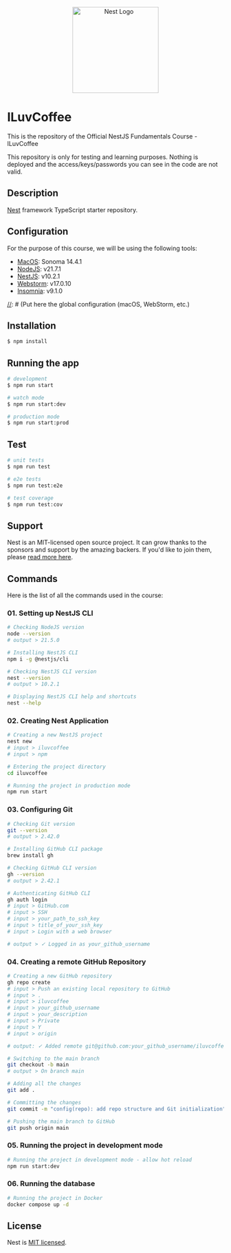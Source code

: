 <p align="center">
  <a href="http://nestjs.com/" target="blank"><img src="https://nestjs.com/img/logo-small.svg" width="200" alt="Nest Logo" /></a>
</p>

[//]: # ([circleci-image]: https://img.shields.io/circleci/build/github/nestjs/nest/master?token=abc123def456)
[//]: # ([circleci-url]: https://circleci.com/gh/nestjs/nest)
[//]: # ()
[//]: # (  <p align="center">A progressive <a href="http://nodejs.org" target="_blank">Node.js</a> framework for building efficient and scalable server-side applications.</p>)
[//]: # (    <p align="center">)
[//]: # (<a href="https://www.npmjs.com/~nestjscore" target="_blank"><img src="https://img.shields.io/npm/v/@nestjs/core.svg" alt="NPM Version" /></a>)
[//]: # (<a href="https://www.npmjs.com/~nestjscore" target="_blank"><img src="https://img.shields.io/npm/l/@nestjs/core.svg" alt="Package License" /></a>)
[//]: # (<a href="https://www.npmjs.com/~nestjscore" target="_blank"><img src="https://img.shields.io/npm/dm/@nestjs/common.svg" alt="NPM Downloads" /></a>)
[//]: # (<a href="https://circleci.com/gh/nestjs/nest" target="_blank"><img src="https://img.shields.io/circleci/build/github/nestjs/nest/master" alt="CircleCI" /></a>)
[//]: # (<a href="https://coveralls.io/github/nestjs/nest?branch=master" target="_blank"><img src="https://coveralls.io/repos/github/nestjs/nest/badge.svg?branch=master#9" alt="Coverage" /></a>)
[//]: # (<a href="https://discord.gg/G7Qnnhy" target="_blank"><img src="https://img.shields.io/badge/discord-online-brightgreen.svg" alt="Discord"/></a>)
[//]: # (<a href="https://opencollective.com/nest#backer" target="_blank"><img src="https://opencollective.com/nest/backers/badge.svg" alt="Backers on Open Collective" /></a>)
[//]: # (<a href="https://opencollective.com/nest#sponsor" target="_blank"><img src="https://opencollective.com/nest/sponsors/badge.svg" alt="Sponsors on Open Collective" /></a>)
[//]: # (  <a href="https://paypal.me/kamilmysliwiec" target="_blank"><img src="https://img.shields.io/badge/Donate-PayPal-ff3f59.svg"/></a>)
[//]: # (    <a href="https://opencollective.com/nest#sponsor"  target="_blank"><img src="https://img.shields.io/badge/Support%20us-Open%20Collective-41B883.svg" alt="Support us"></a>)
[//]: # (  <a href="https://twitter.com/nestframework" target="_blank"><img src="https://img.shields.io/twitter/follow/nestframework.svg?style=social&label=Follow"></a>)
[//]: # (</p>)
[//]: # (  <!--[![Backers on Open Collective]&#40;https://opencollective.com/nest/backers/badge.svg&#41;]&#40;https://opencollective.com/nest#backer&#41;)
[//]: # (  [![Sponsors on Open Collective]&#40;https://opencollective.com/nest/sponsors/badge.svg&#41;]&#40;https://opencollective.com/nest#sponsor&#41;-->)

# ILuvCoffee

This is the repository of the Official NestJS Fundamentals Course - ILuvCoffee

This repository is only for testing and learning purposes. Nothing is deployed and the access/keys/passwords you can see in the code are not valid.

## Description

[Nest](https://github.com/nestjs/nest) framework TypeScript starter repository.

## Configuration

For the purpose of this course, we will be using the following tools:
- [MacOS](https://www.apple.com/macos/sonoma/): Sonoma 14.4.1
- [NodeJS](https://nodejs.org/en): v21.7.1
- [NestJS](https://nestjs.com/): v10.2.1
- [Webstorm](https://www.jetbrains.com/webstorm/): v17.0.10
- [Insomnia](https://insomnia.rest/): v9.1.0

[//]: # (Put here the global configuration (macOS, WebStorm, etc.)

## Installation

```bash
$ npm install
```

## Running the app

```bash
# development
$ npm run start

# watch mode
$ npm run start:dev

# production mode
$ npm run start:prod
```

## Test

```bash
# unit tests
$ npm run test

# e2e tests
$ npm run test:e2e

# test coverage
$ npm run test:cov
```

## Support

Nest is an MIT-licensed open source project. It can grow thanks to the sponsors and support by the amazing backers. If you'd like to join them, please [read more here](https://docs.nestjs.com/support).

## Commands

Here is the list of all the commands used in the course:

### 01. Setting up NestJS CLI

```bash
# Checking NodeJS version
node --version
# output > 21.5.0
````

```bash
# Installing NestJS CLI
npm i -g @nestjs/cli
```

```bash
# Checking NestJS CLI version
nest --version
# output > 10.2.1
```

```bash
# Displaying NestJS CLI help and shortcuts
nest --help
```

### 02. Creating Nest Application

```bash
# Creating a new NestJS project
nest new
# input > iluvcoffee
# input > npm 
```

```bash
# Entering the project directory
cd iluvcoffee
```

```bash
# Running the project in production mode
npm run start
```

### 03. Configuring Git

```bash
# Checking Git version
git --version
# output > 2.42.0
```

```bash
# Installing GitHub CLI package
brew install gh
```

```bash
# Checking GitHub CLI version
gh --version
# output > 2.42.1
```

```bash
# Authenticating GitHub CLI
gh auth login
# input > GitHub.com
# input > SSH
# input > your_path_to_ssh_key
# input > title_of_your_ssh_key
# input > Login with a web browser

# output > ✓ Logged in as your_github_username
```

### 04. Creating a remote GitHub Repository

```bash
# Creating a new GitHub repository
gh repo create
# input > Push an existing local repository to GitHub
# input > .
# input > iluvcoffee
# input > your_github_username
# input > your_description
# input > Private
# input > Y
# input > origin

# output: ✓ Added remote git@github.com:your_github_username/iluvcoffee.git
```

```bash
# Switching to the main branch
git checkout -b main
# output > On branch main
```

```bash
# Adding all the changes
git add .
```

```bash
# Committing the changes
git commit -m "config(repo): add repo structure and Git initialization"
```

```bash
# Pushing the main branch to GitHub
git push origin main
```

### 05. Running the project in development mode

```bash
# Running the project in development mode - allow hot reload
npm run start:dev
```

### 06. Running the database

```bash
# Running the project in Docker
docker compose up -d
```

## License

Nest is [MIT licensed](LICENSE).
